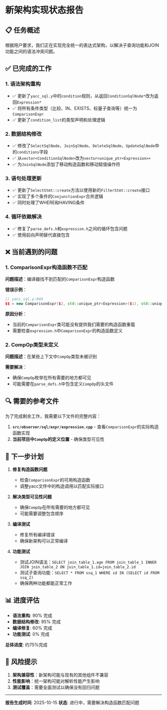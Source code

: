 # 新架构实现状态报告

## 📋 **任务概述**

根据用户要求，我们正在实现完全统一的表达式架构，以解决子查询功能和JOIN功能之间的语法冲突问题。

## ✅ **已完成的工作**

### 1. **语法架构重构**
- ✅ 更新了`yacc_sql.y`中的`condition`规则，从返回`ConditionSqlNode*`改为返回`Expression*`
- ✅ 将所有条件类型（比较、IN、EXISTS、标量子查询等）统一为`ComparisonExpr`
- ✅ 更新了`condition_list`的类型声明和处理逻辑

### 2. **数据结构修改**
- ✅ 修改了`SelectSqlNode`、`JoinSqlNode`、`DeleteSqlNode`、`UpdateSqlNode`中的`conditions`字段
- ✅ 从`vector<ConditionSqlNode>`改为`vector<unique_ptr<Expression>>`
- ✅ 为`JoinSqlNode`添加了移动构造函数和移动赋值操作符

### 3. **语句处理更新**
- ✅ 更新了`SelectStmt::create`方法以使用新的`FilterStmt::create`接口
- ✅ 实现了多个条件的`ConjunctionExpr`合并逻辑
- ✅ 同时处理了WHERE和HAVING条件

### 4. **循环依赖解决**
- ✅ 修复了`parse_defs.h`和`expression.h`之间的循环包含问题
- ✅ 使用前向声明替代直接包含

## ❌ **当前遇到的问题**

### 1. **ComparisonExpr构造函数不匹配**
**问题描述**：编译器找不到匹配的`ComparisonExpr`构造函数

**错误示例**：
```cpp
// yacc_sql.y:844
$$ = new ComparisonExpr($2, std::unique_ptr<Expression>($1), std::unique_ptr<Expression>($3));
```

**原因分析**：
- 当前的`ComparisonExpr`类可能没有提供我们需要的构造函数重载
- 需要检查`expression.h`中`ComparisonExpr`的构造函数定义

### 2. **CompOp类型未定义**
**问题描述**：在某些上下文中`CompOp`类型未被识别

**需要解决**：
- 确保`CompOp`枚举在所有需要的地方都可见
- 可能需要在`parse_defs.h`中包含定义`CompOp`的头文件

## 🔍 **需要的参考文件**

为了完成剩余工作，我需要以下文件的完整内容：

1. **`src/observer/sql/expr/expression.cpp`** - 查看`ComparisonExpr`的实际构造函数实现
2. **当前项目中`CompOp`的定义位置** - 确保类型可见性

## 🎯 **下一步计划**

1. **修复构造函数问题**
   - 检查`ComparisonExpr`的可用构造函数
   - 调整yacc文件中的构造调用以匹配实际接口

2. **解决类型可见性问题**
   - 确保`CompOp`在所有需要的地方都可见
   - 可能需要调整包含顺序

3. **编译测试**
   - 修复所有编译错误
   - 确保新架构可以正常编译

4. **功能测试**
   - 测试JOIN语法：`SELECT join_table_1.age FROM join_table_1 INNER JOIN join_table_2 ON join_table_1.id=join_table_2.id`
   - 测试子查询功能：`SELECT * FROM ssq_1 WHERE id IN (SELECT id FROM ssq_2)`
   - 确保两种功能都能正常工作

## 📊 **进度评估**

- **语法重构**: 90% 完成
- **数据结构修改**: 95% 完成  
- **编译修复**: 60% 完成
- **功能测试**: 0% 完成

**总体进度**: 约75%完成

## 🚨 **风险提示**

1. **架构兼容性**：新架构可能与现有的其他组件不兼容
2. **性能影响**：统一架构可能对解析性能产生影响
3. **测试覆盖**：需要全面测试以确保没有回归问题

---

**报告生成时间**: 2025-10-15
**状态**: 进行中，需要解决构造函数匹配问题
